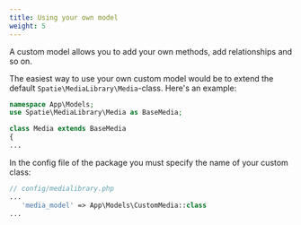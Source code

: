 ```yaml
---
title: Using your own model
weight: 5
---
```


A custom model allows you to add your own methods, add relationships and so on.

The easiest way to use your own custom model would be to extend the 
default `Spatie\MediaLibrary\Media`-class. Here's an example:

```php
namespace App\Models;
use Spatie\MediaLibrary\Media as BaseMedia;

class Media extends BaseMedia 
{
...
```

In the config file of the package you must specify the name of your custom class:

```php
// config/medialibrary.php
...
   'media_model' => App\Models\CustomMedia::class
...
```
